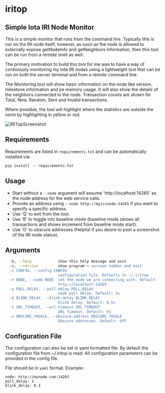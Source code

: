 # iritop

##  Simple Iota IRI Node Monitor

This is a simple monitor that runs from the command line. Typically this is run on the IRI node itself, however, as soon as the node is allowed to externally expose getNodeInfo and getNeighbors information, then this tool can be run from a remote shell as well.

The primary motivation to build this tool for me was to have a way of continously monitoring my Iota IRI nodes using a lightweight tool that can be run on both the server terminal and from a remote command line.

The Monitoring tool will show basic information on the node like version, milestone information and jre memory usage. It will also show the details of the neighbors connected to the node. Transaction counts are shown for Total, New, Random, Sent and Invalid transactions.

Where possible, the tool will highlight where the statistics are outside the norm by highlighting in yellow or red.

![IRITopScreenshot](https://raw.githubusercontent.com/maeck70/iritop/master/img/IRITop.png)

## Requirements

Requirements are listed in `requirements.txt` and can be automatically installed via:

```sh
pip install -r requirements.txt
```

## Usage

- Start without a `--node` argument will assume 'http://localhost:14265' as the node address for the web service calls.
- Provide an address using `--node http://myirinode:14265` if you want to specify a specific address.
- Use 'Q' to exit from the tool.
- Use 'B' to toggle into baseline mode (baseline mode zeroes all transactions and shows increment from baseline mode start).
- Use 'O' to obscure addresses (Helpful if you desire to post a screenshot of the IRI node status).

## Arguments

```sh
  -h, --help            show this help message and exit
  -v, --version         show program's version number and exit
  -c CONFIG, --config CONFIG
                        configuration file. Defaults to ~/.iritop
  -n NODE, --node NODE  set the node we are connecting with. Default:
                        http://localhost:14265
  -p POLL_DELAY, --poll-delay POLL_DELAY
                        node poll delay. Default: 2s
  -b BLINK_DELAY, --blink-delay BLINK_DELAY
                        blink delay. Default: 0.5s
  -t URL_TIMEOUT, --url-timeout URL_TIMEOUT
                        URL Timeout. Default: 5s
  -o OBSCURE_TOGGLE, --obscure-address OBSCURE_TOGGLE
                        Obscure addresses. Default: Off

```

## Configuration File

The configuration can also be set in yaml formatted file. By default the configuration file from ~/.iritop is read. All configuration parameters can be provided in the config file.

File should be in `yaml` format. Example:

```
node: http://mynode.com:14265
poll_delay: 2
blink_delay: 0.3
```
